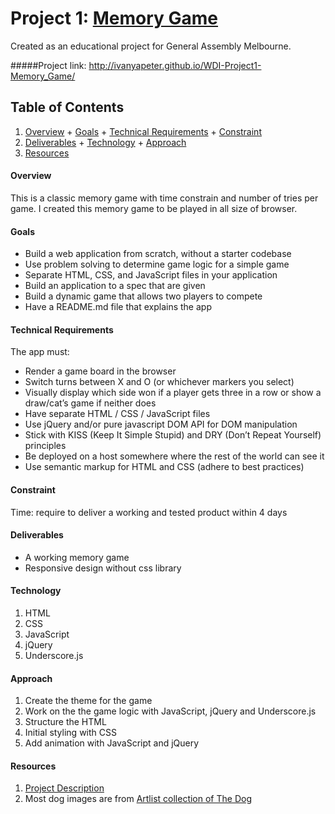 # Project 1: [Memory Game](http://ivanyapeter.github.io/WDI-Project1-Memory_Game/)
Created as an educational project for General Assembly Melbourne.

#####Project link:
http://ivanyapeter.github.io/WDI-Project1-Memory_Game/

## Table of Contents
  1. [Overview](#overview)
    + [Goals](#goals)
    + [Technical Requirements](#technical-requirements)
    + [Constraint](#constraint)
  2. [Deliverables](#deliverables)
    + [Technology](#technology)
    + [Approach](#approach)
  3. [Resources](#resources)

#### Overview
This is a classic memory game with time constrain and number of tries per game. I created this memory game to be played in all size of browser.

#### Goals
* Build a web application from scratch, without a starter codebase
* Use problem solving to determine game logic for a simple game
* Separate HTML, CSS, and JavaScript files in your application
* Build an application to a spec that are given
* Build a dynamic game that allows two players to compete
* Have a README.md file that explains the app

#### Technical Requirements
The app must:
* Render a game board in the browser
* Switch turns between X and O (or whichever markers you select) 
* Visually display which side won if a player gets three in a row or show a draw/cat’s game if neither does
* Have separate HTML / CSS / JavaScript files
* Use jQuery and/or pure javascript DOM API for DOM manipulation
* Stick with KISS (Keep It Simple Stupid) and DRY (Don’t Repeat Yourself) principles
* Be deployed on a host somewhere where the rest of the world can see it
* Use semantic markup for HTML and CSS (adhere to best practices)

#### Constraint
Time: require to deliver a working and tested product within 4 days

#### Deliverables
* A working memory game
* Responsive design without css library

#### Technology
1. HTML
2. CSS
3. JavaScript
4. jQuery
5. Underscore.js

#### Approach
1. Create the theme for the game
2. Work on the the game logic with JavaScript, jQuery and Underscore.js
3. Structure the HTML
4. Initial styling with CSS
5. Add animation with JavaScript and jQuery

#### Resources
1. [Project Description](https://gist.github.com/epoch/fa926c32b366044093f8)
2. Most dog images are from [Artlist collection of The Dog](http://www.thedogandfriends.com/)
